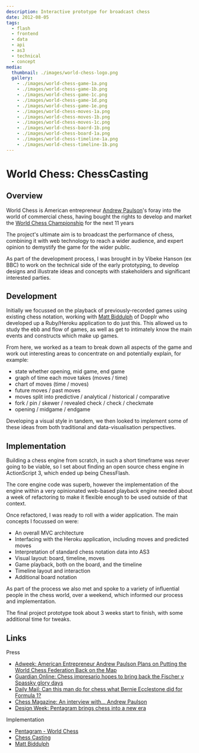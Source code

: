 ```yaml
---
description: Interactive prototype for broadcast chess
date: 2012-08-05
tags:
  - flash
  - frontend
  - data
  - api
  - as3
  - technical
  - concept
media:
  thumbnail: ./images/world-chess-logo.png
  gallery:
    - ./images/world-chess-game-1a.png
    - ./images/world-chess-game-1b.png
    - ./images/world-chess-game-1c.png
    - ./images/world-chess-game-1d.png
    - ./images/world-chess-game-1e.png
    - ./images/world-chess-moves-1a.png
    - ./images/world-chess-moves-1b.png
    - ./images/world-chess-moves-1c.png
    - ./images/world-chess-baord-1b.png
    - ./images/world-chess-board-1a.png
    - ./images/world-chess-timeline-1a.png
    - ./images/world-chess-timeline-1b.png
---
```


# World Chess: ChessCasting

## Overview

World Chess is American entrepreneur [Andrew Paulson](https://en.wikipedia.org/wiki/Andrew_Paulson)'s foray into the world of commercial chess, having bought the rights to develop and market the [World Chess Championship](https://google.co.uk/search?q=World+Chess+Championship&tbm=nws) for the next 11 years

The project's ultimate aim is to broadcast the performance of chess, combining it with web technology to reach a wider audience, and expert opinion to demystify the game for the wider public.

As part of the development process, I was brought in by Vibeke Hanson (ex BBC) to work on the technical side of the early prototyping, to develop designs and illustrate ideas and concepts with stakeholders and significant interested parties.

## Development

Initially we focussed on the playback of previously-recorded games using existing chess notation, working with [Matt Biddulph](https://hackdiary.com/) of Dopplr who developed up a Ruby/Heroku application to do just this. This allowed us to study the ebb and flow of games, as well as get to intimately know the main events and constructs which make up games.

From here, we worked as a team to break down all aspects of the game and work out interesting areas to concentrate on and potentially explain, for example:

- state whether opening, mid game, end game
- graph of time each move takes (moves / time)
- chart of moves (time / moves)
- future moves / past moves
- moves split into predictive / analytical / historical / comparative
- fork / pin / skewer / revealed check / check / checkmate
- opening / midgame / endgame

Developing a visual style in tandem, we then looked to implement some of these ideas from both traditional and data-visualisation perspectives.

## Implementation

Building a chess engine from scratch, in such a short timeframe was never going to be viable, so I set about finding an open source chess engine in ActionScript 3, which ended up being ChessFlash.

The core engine code was superb, however the implementation of the engine within a very opinionated web-based playback engine needed about a week of refactoring to make it flexible enough to be used outside of that context.

Once refactored, I was ready to roll with a wider application. The main concepts I focussed on were:

- An overall MVC architecture
- Interfacing with the Heroku application, including moves and predicted moves
- Interpretation of standard chess notation data into AS3
- Visual layout: board, timeline, moves
- Game playback, both on the board, and the timeline
- Timeline layout and interaction
- Additional board notation

As part of the process we also met and spoke to a variety of influential people in the chess world, over a weekend, which informed our process and implementation.

The final project prototype took about 3 weeks start to finish, with some additional time for tweaks.

## Links

Press

- [Adweek: American Entrepreneur Andrew Paulson Plans on Putting the World Chess Federation Back on the Map](https://adweek.com/news/advertising-branding/media-moguls-daring-move-make-chess-big-141168)
- [Guardian Online: Chess impresario hopes to bring back the Fischer v Spassky glory days](https://theguardian.com/sport/2012/jul/12/chess-impresario-fischer-spassky)
- [Daily Mail: Can this man do for chess what Bernie Ecclestone did for Formula 1?](https://dailymail.co.uk/home/moslive/article-2229987/Can-Andrew-Paulson-chess-Bernie-Ecclestone-did-Formula-1.html)
- [Chess Magazine: An interview with... Andrew Paulson](https://en.chessbase.com/home/TabId/211/PostId/4008589)
- [Design Week: Pentagram brings chess into a new era](https://designweek.co.uk/news/pentagram-brings-chess-into-a-new-era/3035344.article)

Implementation

- [Pentagram - World Chess](https://new.pentagram.com/2012/10/new-work-world-chess/)
- [Chess Casting](https://chessbase.com/Home/TabId/211/PostId/4009254/chesscasting--making-the-invisible-visible-240313.aspx)
- [Matt Biddulph](https://hackdiary.com/)
